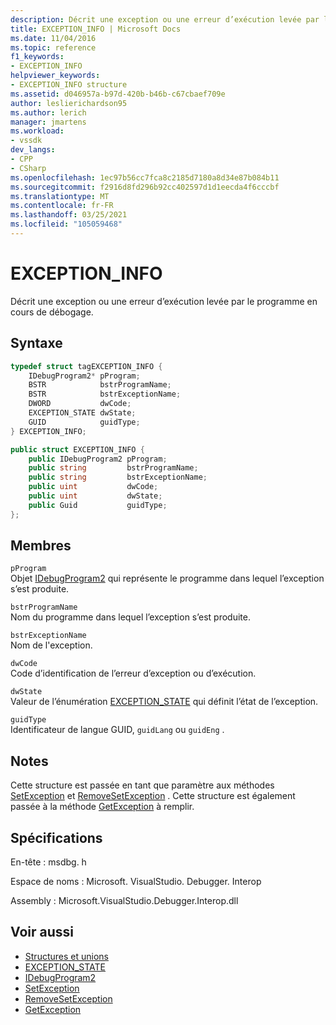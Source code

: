 ```yaml
---
description: Décrit une exception ou une erreur d’exécution levée par le programme en cours de débogage.
title: EXCEPTION_INFO | Microsoft Docs
ms.date: 11/04/2016
ms.topic: reference
f1_keywords:
- EXCEPTION_INFO
helpviewer_keywords:
- EXCEPTION_INFO structure
ms.assetid: d046957a-b97d-420b-b46b-c67cbaef709e
author: leslierichardson95
ms.author: lerich
manager: jmartens
ms.workload:
- vssdk
dev_langs:
- CPP
- CSharp
ms.openlocfilehash: 1ec97b56cc7fca8c2185d7180a8d34e87b084b11
ms.sourcegitcommit: f2916d8fd296b92cc402597d1d1eecda4f6cccbf
ms.translationtype: MT
ms.contentlocale: fr-FR
ms.lasthandoff: 03/25/2021
ms.locfileid: "105059468"
---
```

# <a name="exception_info"></a>EXCEPTION_INFO
Décrit une exception ou une erreur d’exécution levée par le programme en cours de débogage.

## <a name="syntax"></a>Syntaxe

```cpp
typedef struct tagEXCEPTION_INFO {
    IDebugProgram2* pProgram;
    BSTR            bstrProgramName;
    BSTR            bstrExceptionName;
    DWORD           dwCode;
    EXCEPTION_STATE dwState;
    GUID            guidType;
} EXCEPTION_INFO;
```

```csharp
public struct EXCEPTION_INFO {
    public IDebugProgram2 pProgram;
    public string         bstrProgramName;
    public string         bstrExceptionName;
    public uint           dwCode;
    public uint           dwState;
    public Guid           guidType;
};
```

## <a name="members"></a>Membres
`pProgram`\
Objet [IDebugProgram2](../../../extensibility/debugger/reference/idebugprogram2.md) qui représente le programme dans lequel l’exception s’est produite.

`bstrProgramName`\
Nom du programme dans lequel l’exception s’est produite.

`bstrExceptionName`\
Nom de l'exception.

`dwCode`\
Code d’identification de l’erreur d’exception ou d’exécution.

`dwState`\
Valeur de l’énumération [EXCEPTION_STATE](../../../extensibility/debugger/reference/exception-state.md) qui définit l’état de l’exception.

`guidType`\
Identificateur de langue GUID, `guidLang` ou `guidEng` .

## <a name="remarks"></a>Notes
Cette structure est passée en tant que paramètre aux méthodes [SetException](../../../extensibility/debugger/reference/idebugengine2-setexception.md) et [RemoveSetException](../../../extensibility/debugger/reference/idebugengine2-removesetexception.md) . Cette structure est également passée à la méthode [GetException](../../../extensibility/debugger/reference/idebugexceptionevent2-getexception.md) à remplir.

## <a name="requirements"></a>Spécifications
En-tête : msdbg. h

Espace de noms : Microsoft. VisualStudio. Debugger. Interop

Assembly : Microsoft.VisualStudio.Debugger.Interop.dll

## <a name="see-also"></a>Voir aussi
- [Structures et unions](../../../extensibility/debugger/reference/structures-and-unions.md)
- [EXCEPTION_STATE](../../../extensibility/debugger/reference/exception-state.md)
- [IDebugProgram2](../../../extensibility/debugger/reference/idebugprogram2.md)
- [SetException](../../../extensibility/debugger/reference/idebugengine2-setexception.md)
- [RemoveSetException](../../../extensibility/debugger/reference/idebugengine2-removesetexception.md)
- [GetException](../../../extensibility/debugger/reference/idebugexceptionevent2-getexception.md)

